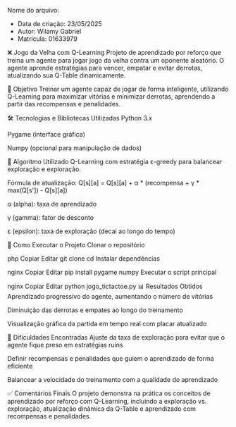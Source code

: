 Nome do arquivo: 
 * Data de criação: 23/05/2025
 * Autor: Wilamy Gabriel
 * Matrícula: 01633979


❌ Jogo da Velha com Q-Learning
Projeto de aprendizado por reforço que treina um agente para jogar jogo da velha contra um oponente aleatório. O agente aprende estratégias para vencer, empatar e evitar derrotas, atualizando sua Q-Table dinamicamente.

📌 Objetivo
Treinar um agente capaz de jogar de forma inteligente, utilizando Q-Learning para maximizar vitórias e minimizar derrotas, aprendendo a partir das recompensas e penalidades.

🛠️ Tecnologias e Bibliotecas Utilizadas
Python 3.x

Pygame (interface gráfica)

Numpy (opcional para manipulação de dados)

📘 Algoritmo Utilizado
Q-Learning com estratégia ε-greedy para balancear exploração e exploração.

Fórmula de atualização:
Q[s][a] = Q[s][a] + α * (recompensa + γ * max(Q[s']) - Q[s][a])

α (alpha): taxa de aprendizado

γ (gamma): fator de desconto

ε (epsilon): taxa de exploração (decai ao longo do tempo)

🧪 Como Executar o Projeto
Clonar o repositório

php
Copiar
Editar
git clone <URL-do-seu-repo>
cd <pasta-do-repo>
Instalar dependências

nginx
Copiar
Editar
pip install pygame numpy
Executar o script principal

nginx
Copiar
Editar
python jogo_tictactoe.py
📊 Resultados Obtidos
Aprendizado progressivo do agente, aumentando o número de vitórias

Diminuição das derrotas e empates ao longo do treinamento

Visualização gráfica da partida em tempo real com placar atualizado

🧠 Dificuldades Encontradas
Ajuste da taxa de exploração para evitar que o agente fique preso em estratégias ruins

Definir recompensas e penalidades que guiem o aprendizado de forma eficiente

Balancear a velocidade do treinamento com a qualidade do aprendizado

✅ Comentários Finais
O projeto demonstra na prática os conceitos de aprendizado por reforço com Q-Learning, incluindo a exploração vs. exploração, atualização dinâmica da Q-Table e aprendizado com recompensas e penalidades.
